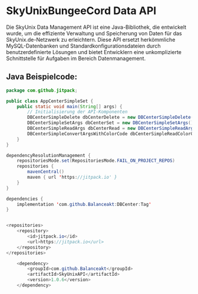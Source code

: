 # SkyUnixBungeeCord Data API

Die SkyUnix Data Management API ist eine Java-Bibliothek, die entwickelt wurde, um die effiziente Verwaltung und Speicherung von Daten für das SkyUnix.de-Netzwerk zu erleichtern. Diese API ersetzt herkömmliche MySQL-Datenbanken und Standardkonfigurationsdateien durch benutzerdefinierte Lösungen und bietet Entwicklern eine unkomplizierte Schnittstelle für Aufgaben im Bereich Datenmanagement.

## Java Beispielcode:

```java
package com.github.jitpack;

public class AppCenterSimpleSet {
    public static void main(String[] args) {
        // Initialisierung der API-Komponenten
        DBCenterSimpleDelete dbCenterDelete = new DBCenterSimpleDelete();
        DBCenterSimpleSetArgs dbCenterSet = new DBCenterSimpleSetArgs();
        DBCenterSimpleReadArgs dbCenterRead = new DBCenterSimpleReadArgs();
        DBCenterSimpleConvertArgsWithColorCode dbCenterSimpleReadColorCode = new DBCenterSimpleConvertArgsWithColorCode();
    }
}

dependencyResolutionManagement {
    repositoriesMode.set(RepositoriesMode.FAIL_ON_PROJECT_REPOS)
    repositories {
        mavenCentral()
        maven { url 'https://jitpack.io' }
    }
}

dependencies {
    implementation 'com.github.Balanceakt:DBCenter:Tag'
}


<repositories>
    <repository>
        <id>jitpack.io</id>
        <url>https://jitpack.io</url>
    </repository>
</repositories>

	<dependency>
	    <groupId>com.github.Balanceakt</groupId>
	    <artifactId>SkyUnixAPI</artifactId>
	    <version>1.0.6</version>
	</dependency>
